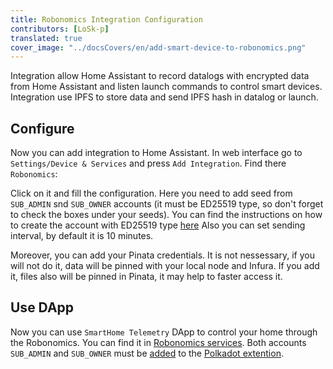 ```yaml
---
title: Robonomics Integration Configuration
contributors: [LoSk-p]
translated: true
cover_image: "../docsCovers/en/add-smart-device-to-robonomics.png"
---
```


Integration allow Home Assistant to record datalogs with encrypted data from Home Assistant and listen launch commands to control smart devices. Integration use IPFS to store data and send IPFS hash in datalog or launch.

## Configure

Now you can add integration to Home Assistant. In web interface go to `Settings/Device & Services` and press `Add Integration`. Find there `Robonomics`:

<robo-wiki-picture src="home-assistant/add-integration.jpg" />

Click on it and fill the configuration. Here you need to add seed from `SUB_ADMIN` snd `SUB_OWNER` accounts (it must be ED25519 type, so don't forget to check the boxes under your seeds). You can find the instructions on how to create the account with ED25519 type [here](https://wiki.robonomics.network/docs/en/create-account-in-dapp/#2-directly-on-robonomics-parachain-app) Also you can set sending interval, by default it is 10 minutes.

Moreover, you can add your Pinata credentials. It is not nessessary, if you will not do it, data will be pinned with your local node and Infura. If you add it, files also will be pinned in Pinata, it may help to faster access it.

<robo-wiki-picture src="home-assistant/cobfiguration.jpg" />

## Use DApp

Now you can use `SmartHome Telemetry` DApp to control your home through the Robonomics. You can find it in [Robonomics services](https://dapp.robonomics.network/#/services). Both accounts `SUB_ADMIN` and `SUB_OWNER` must be [added](https://wiki.robonomics.network/docs/en/create-account-in-dapp/#2.3-add-ed25519-account-to-polkadot-extention) to the [Polkadot extention](https://polkadot.js.org/extension/).
